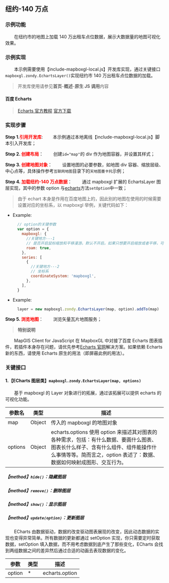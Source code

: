 ## 纽约-140 万点

### 示例功能

&ensp;&ensp;&ensp;&ensp;在纽约市的地图上加载 140 万出租车点位数据，展示大数据量的地图可视化效果。

### 示例实现

&ensp;&ensp;&ensp;&ensp;本示例需要使用【include-mapboxgl-local.js】开发库实现，通过关键接口`mapboxgl.zondy.EchartsLayer()`实现纽约市 140 万出租车点位数据的加载。

> 开发库使用请参见**首页**-**概述**-**原生 JS 调用**内容

#### 百度 Echarts

> <a target="_blank" href="http://echarts.baidu.com/api.html#echarts">Echarts 官方教程</a> <a href="http://echarts.baidu.com/download.html" target="_blank">官方下载</a>

### 实现步骤

**Step 1.<font color=red>引用开发库</font>**:
&ensp;&ensp;&ensp;&ensp;本示例通过本地离线【include-mapboxgl-local.js】脚本引入开发库；

**Step 2. <font color=red>创建布局</font>**：
&ensp;&ensp;&ensp;&ensp;创建`id="map"`的 div 作为地图容器，并设置其样式；

**Step 3. <font color=red>创建地图对象</font>**：
&ensp;&ensp;&ensp;&ensp;设置地图的必要参数，如地图 div 容器、缩放层级、中心点等，具体操作参考`互联网地图`目录下的`天地图墨卡托`示例；

**Step 4. <font color=red>加载纽约-140 万点数据</font>**：
&ensp;&ensp;&ensp;&ensp;通过 mapboxgl 扩展的 EchartsLayer 图层实现，其中的参数 option 与<a target="_blank" href="http://echarts.baidu.com/api.html#echarts">echarts</a>方法`setOption`中一致；

> 由于 echart 本身是作用在百度地图上的，因此别的地图在使用的时候需要设置对应的坐标系，以 mapboxgl 举例，关键代码如下：

- Example:
  ```javascript
    // option的关键参数
    var option = {
      mapboxgl: {
        //关键地方---1
        // 是否开启鼠标缩放和平移漫游。默认不开启。如果只想要开启缩放或者平移，可以设置成 'scale' 或者 'move'。设置成 true 为都开启
        roam: true,
      },
      series: [
        {
          //关键地方---2
          // 坐标系
          coordinateSystem: 'mapboxgl',
        },
      ],
    }
  ```
- Example:
  ```javascript
    layer = new mapboxgl.zondy.EchartsLayer(map, option).addTo(map)
  ```

**Step 5. <font color=red> 浏览地图</font>**：
&ensp;&ensp;&ensp;&ensp;浏览矢量瓦片地图服务；

> **特别说明**

&ensp;&ensp;&ensp;&ensp;MapGIS Client for JavaScript 在 MapboxGL 中对接了百度 Echarts 图表插件，若插件本身存在问题，请优先参考<a target="_blank" href="http://echarts.baidu.com/api.html#echarts">Echarts 官网</a>解决方案。如果依赖 Echarts 新的东西，请使用 Echarts 原生的用法（即屏蔽此例的用法）。

### 关键接口

#### 1.【ECharts 图层类】`mapboxgl.zondy.EchartsLayer(map, options)`

&ensp;&ensp;&ensp;&ensp;基于 mapboxgl 的 Layer 对象进行的拓展，通过该拓展可以提供 echarts 的可视化功能。

| 参数名  | 类型   | 描述                                                                                                                                                                                                      |
| ------- | ------ | --------------------------------------------------------------------------------------------------------------------------------------------------------------------------------------------------------- |
| map     | Object | 传入的 mapboxgl 的地图对象                                                                                                                                                                                |
| options | Object | echarts.options 使用 option 来描述其对图表的各种需求，包括：有什么数据、要画什么图表、图表长什么样子、含有什么组件、组件能操作什么事情等等。简而言之，option 表述了：数据、数据如何映射成图形、交互行为。 |

##### 【method】`hide()`：隐藏图层

##### 【method】`remove()`：删除图层

##### 【method】`show()`：显示图层

##### 【method】`update(option)`：更新图层

&ensp;&ensp;&ensp;&ensp;ECharts 由数据驱动，数据的改变驱动图表展现的改变，因此动态数据的实现也变得异常简单。所有数据的更新都通过 setOption 实现，你只需要定时获取数据，setOption 填入数据，而不用考虑数据到底产生了那些变化，ECharts 会找到两组数据之间的差异然后通过合适的动画去表现数据的变化。

| 参数   | 类型 | 描述           |
| ------ | ---- | -------------- |
| option | \*   | echarts.option |
